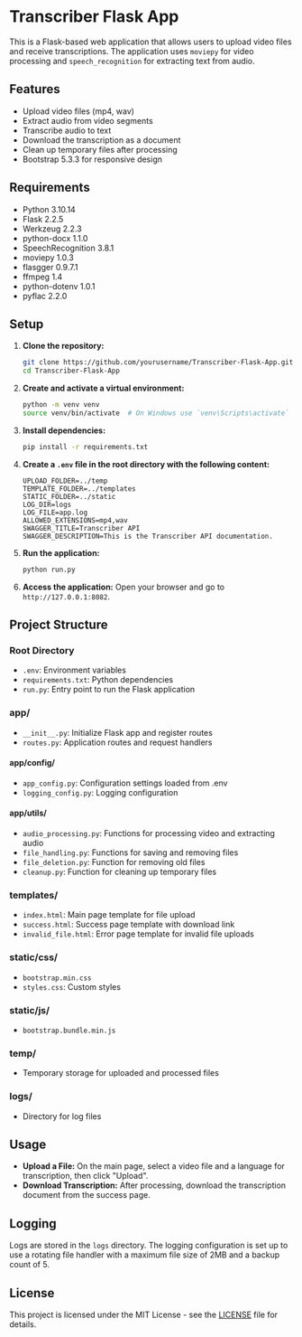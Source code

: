 # Transcriber Flask App

This is a Flask-based web application that allows users to upload video files and receive transcriptions. The application uses `moviepy` for video processing and `speech_recognition` for extracting text from audio.

## Features

- Upload video files (mp4, wav)
- Extract audio from video segments
- Transcribe audio to text
- Download the transcription as a document
- Clean up temporary files after processing
- Bootstrap 5.3.3 for responsive design

## Requirements

- Python 3.10.14
- Flask 2.2.5
- Werkzeug 2.2.3
- python-docx 1.1.0
- SpeechRecognition 3.8.1
- moviepy 1.0.3
- flasgger 0.9.7.1
- ffmpeg 1.4
- python-dotenv 1.0.1
- pyflac 2.2.0

## Setup

1. **Clone the repository:**
    ```bash
    git clone https://github.com/yourusername/Transcriber-Flask-App.git
    cd Transcriber-Flask-App
    ```

2. **Create and activate a virtual environment:**
    ```bash
    python -m venv venv
    source venv/bin/activate  # On Windows use `venv\Scripts\activate`
    ```

3. **Install dependencies:**
    ```bash
    pip install -r requirements.txt
    ```

4. **Create a `.env` file in the root directory with the following content:**
    ```env
    UPLOAD_FOLDER=../temp
    TEMPLATE_FOLDER=../templates
    STATIC_FOLDER=../static
    LOG_DIR=logs
    LOG_FILE=app.log
    ALLOWED_EXTENSIONS=mp4,wav
    SWAGGER_TITLE=Transcriber API
    SWAGGER_DESCRIPTION=This is the Transcriber API documentation.
    ```

5. **Run the application:**
    ```bash
    python run.py
    ```

6. **Access the application:**
    Open your browser and go to `http://127.0.0.1:8082`.

## Project Structure

### Root Directory
- `.env`: Environment variables
- `requirements.txt`: Python dependencies
- `run.py`: Entry point to run the Flask application

### app/
- `__init__.py`: Initialize Flask app and register routes
- `routes.py`: Application routes and request handlers

#### app/config/
- `app_config.py`: Configuration settings loaded from .env
- `logging_config.py`: Logging configuration

#### app/utils/
- `audio_processing.py`: Functions for processing video and extracting audio
- `file_handling.py`: Functions for saving and removing files
- `file_deletion.py`: Function for removing old files
- `cleanup.py`: Function for cleaning up temporary files

### templates/
- `index.html`: Main page template for file upload
- `success.html`: Success page template with download link
- `invalid_file.html`: Error page template for invalid file uploads

### static/css/
- `bootstrap.min.css`
- `styles.css`: Custom styles

### static/js/
- `bootstrap.bundle.min.js`

### temp/
- Temporary storage for uploaded and processed files

### logs/
- Directory for log files

## Usage

- **Upload a File:** On the main page, select a video file and a language for transcription, then click "Upload".
- **Download Transcription:** After processing, download the transcription document from the success page.

## Logging

Logs are stored in the `logs` directory. The logging configuration is set up to use a rotating file handler with a maximum file size of 2MB and a backup count of 5.

## License

This project is licensed under the MIT License - see the [LICENSE](LICENSE) file for details.
